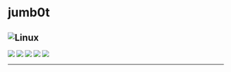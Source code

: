 # jumb0t

![Linux](https://img.shields.io/badge/-Linux-333?style=flat&logo=linux)
---


![](https://github-profile-summary-cards.vercel.app/api/cards/profile-details?username=jumb0t&theme=solarized_dark)
![](https://github-profile-summary-cards.vercel.app/api/cards/most-commit-language?username=jumb0t&theme=solarized_dark)
![](https://github-profile-summary-cards.vercel.app/api/cards/repos-per-language?username=jumb0t&theme=solarized_dark)
![](https://github-profile-summary-cards.vercel.app/api/cards/stats?username=jumb0t&theme=solarized_dark)
![](https://github-profile-summary-cards.vercel.app/api/cards/productive-time?username=jumb0t&theme=solarized_dark)

---
